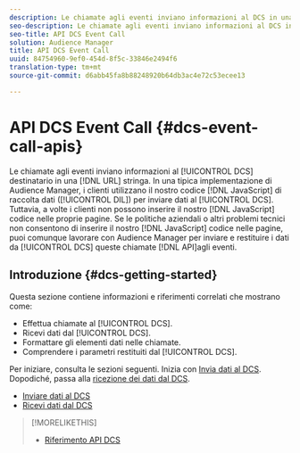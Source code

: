 ```yaml
---
description: Le chiamate agli eventi inviano informazioni al DCS in una stringa URL. In una tipica implementazione di Audience Manager, i clienti utilizzano il codice di raccolta dati JavaScript (DIL) per inviare dati al DCS. Tuttavia, a volte i clienti non possono inserire il codice JavaScript nelle proprie pagine. Se le politiche aziendali o altri problemi tecnici non consentono di inserire il codice JavaScript nelle pagine, puoi comunque lavorare con Audience Manager per inviare e restituire dati da DCS con queste API per le chiamate agli eventi.
seo-description: Le chiamate agli eventi inviano informazioni al DCS in una stringa URL. In una tipica implementazione di Audience Manager, i clienti utilizzano il codice di raccolta dati JavaScript (DIL) per inviare dati al DCS. Tuttavia, a volte i clienti non possono inserire il codice JavaScript nelle proprie pagine. Se le politiche aziendali o altri problemi tecnici non consentono di inserire il codice JavaScript nelle pagine, puoi comunque lavorare con Audience Manager per inviare e restituire dati da DCS con queste API per le chiamate agli eventi.
seo-title: API DCS Event Call
solution: Audience Manager
title: API DCS Event Call
uuid: 84754960-9ef0-454d-8f5c-33846e2494f6
translation-type: tm+mt
source-git-commit: d6abb45fa8b88248920b64db3ac4e72c53ecee13

---
```



# API DCS Event Call {#dcs-event-call-apis}

Le chiamate agli eventi inviano informazioni al [!UICONTROL DCS] destinatario in una [!DNL URL] stringa. In una tipica implementazione di Audience Manager, i clienti utilizzano il nostro codice [!DNL JavaScript] di raccolta dati ([!UICONTROL DIL]) per inviare dati al [!UICONTROL DCS]. Tuttavia, a volte i clienti non possono inserire il nostro [!DNL JavaScript] codice nelle proprie pagine. Se le politiche aziendali o altri problemi tecnici non consentono di inserire il nostro [!DNL JavaScript] codice nelle pagine, puoi comunque lavorare con Audience Manager per inviare e restituire i dati da [!UICONTROL DCS] queste chiamate [!DNL API]agli eventi.

## Introduzione {#dcs-getting-started}

Questa sezione contiene informazioni e riferimenti correlati che mostrano come:

* Effettua chiamate al [!UICONTROL DCS].
* Ricevi dati dal [!UICONTROL DCS].
* Formattare gli elementi dati nelle chiamate.
* Comprendere i parametri restituiti dal [!UICONTROL DCS].

Per iniziare, consulta le sezioni seguenti. Inizia con [Invia dati al DCS](../../../api/dcs-intro/dcs-event-calls/dcs-url-send.md). Dopodiché, passa alla [ricezione dei dati dal DCS](../../../api/dcs-intro/dcs-event-calls/dcs-url-receive.md).

* [Inviare dati al DCS](dcs-url-send.md)
* [Ricevi dati dal DCS](dcs-url-receive.md)

>[!MORELIKETHIS]
>
>* [Riferimento API DCS](../../../api/dcs-intro/dcs-api-reference/dcs-api-methods.md)

